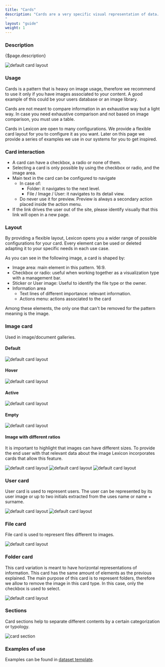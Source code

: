 ```yaml
---
title: "Cards"
description: "Cards are a very specific visual representation of data.
"
layout: "guide"
weight: 1
---
```


### Description

{$page.description}

![default card layout](../../../images/CardImage.jpg)

### Usage
Cards is a pattern that is heavy on image usage, therefore we recommend to use it only if you have images associated to your content. A good example of this could be your users database or an image library.

Cards are not meant to compare information in an exhaustive way but a light way. In case you need exhaustive comparison and not based on image comparison, you must use a table.

Cards in Lexicon are open to many configurations. We provide a flexible card layout for you to configure it as you want. Later on this page we provide a series of examples we use in our systems for you to get inspired.

### Card interaction

* A card can have a checkbox, a radio or none of them.
* Selecting a card is only possible by using the checkbox or radio, and the image area. 
* Main text in the card can be configured to navigate
	* In case of:
		* Folder: it navigates to the next level.
		* File / Image / User: it navigates to its detail view.
	* Do never use it for preview. Preview is always a secondary action placed inside the action menu.
* If the link drives the user out of the site, please identify visually that this link will open in a new page.

### Layout
By providing a flexible layout, Lexicon opens you a wider range of possible configurations for your card. Every element can be used or deleted adapting it to your specific needs in each use case.

As you can see in the following image, a card is shaped by:
* Image area: main element in this pattern. 16:9.
* Checkbox or radio: useful when working together as a visualization type with a management bar.
* Sticker or User image: Useful to identify the file type or the owner.
* Information area
	* Text lines of different importance: relevant information.
	* Actions menu: actions associated to the card

Among these elements, the only one that can't be removed for the pattern meaning is the image.

### Image card

Used in image/document galleries.

#### Default 
![default card layout](../../../images/CardImage.jpg)

#### Hover
![default card layout](../../../images/CardImage+Hover.jpg)

#### Active 
![default card layout](../../../images/CardImage+Active.jpg)

#### Empty
![default card layout](../../../images/CardImage+Empty.png)

#### Image with different ratios

It is important to highlight that images can have different sizes. To provide the end user with that relevant data about the image Lexicon incorporates cards that allow this feature.

![default card layout](../../../images/CardImageAspectRatio1.png)
![default card layout](../../../images/CardImageAspectRatio2.png)
![default card layout](../../../images/CardImageAspectRatio3.png)

### User card

User card is used to represent users. The user can be represented by its user image or up to two initials extracted from the uses name or name + surname. 

![default card layout](../../../images/CardUser.png)
![default card layout](../../../images/CardUserImage.png)


### File card

File card is used to represent files different to images.

![default card layout](../../../images/CardFile.png)

### Folder card

This card variation is meant to have horizontal representations of information. This card has the same amount of elements as the previous explained. The main purpose of this card is to represent folders, therefore we allow to remove the image in this card type. In this case, only the checkbox is used to select.

![default card layout](../../../images/CardFolder.png)

### Sections
Card sections help to separate different contents by a certain categorization or typology.

![card section](../../../images/CardViewGroupSeparator.png)


### Examples of use

Examples can be found in [dataset template](./Templates/datasetTemplate.html).

